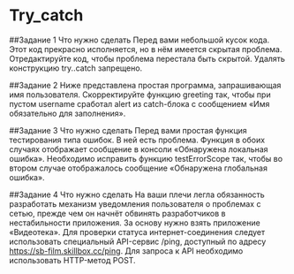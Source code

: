 # Try_catch
##Задание 1
Что нужно сделать
Перед вами небольшой кусок кода. Этот код прекрасно исполняется, но в нём имеется скрытая проблема. Отредактируйте код, чтобы проблема перестала быть скрытой. Удалять конструкцию try..catch запрещено.

##Задание 2
Ниже представлена простая программа, запрашивающая имя пользователя.
Скорректируйте функцию greeting так, чтобы при пустом username сработал alert из catch-блока с сообщением «Имя обязательно для заполнения».

##Задание 3
Что нужно сделать
Перед вами простая функция тестирования типа ошибок. В ней есть проблема. Функция в обоих случаях отображает сообщение в консоли «Обнаружена локальная ошибка». Необходимо исправить функцию testErrorScope так, чтобы во втором случае отображалось сообщение «Обнаружена глобальная ошибка».

##Задание 4
Что нужно сделать
На ваши плечи легла обязанность разработать механизм уведомления пользователя о проблемах с сетью, прежде чем он начнёт обвинять разработчиков в нестабильности приложения.
За основу нужно взять приложение «Видеотека».
Для проверки статуса интернет-соединения следует использовать специальный API-сервис /ping, доступный по адресу https://sb-film.skillbox.cc/ping. Для запроса к API необходимо использовать HTTP-метод POST.


